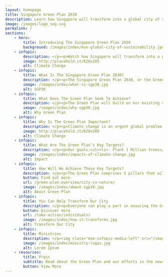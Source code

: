 ```yaml
---
layout: homepage
title: Singapore Green Plan 2030
description: Learn how Singapore will transform into a global city of sustainability with the Singapore Green Plan 2030. 
image: /images/logo_sog.svg
permalink: /
sections:
    - hero:
        title: Introducing The Singapore Green Plan 2030
        background: /images/index/mse-global-city-of-sustainability.jpg
    - infopic:
        description: </p><p>Watch how Singapore will transform into a greener and more sustainable city by 2030. </p><figure class="mse-infopic-media-right is-16by9"><iframe width="560" height="315" src="https://www.youtube.com/embed/z52hV4RkAG0" frameborder="0" allow="accelerometer; autoplay; clipboard-write; encrypted-media; gyroscope; picture-in-picture" allowfullscreen></iframe></figure><p class="mse-none">
        image: http://placehold.it/628x285
        alt: Climate Change
    - infopic:
        title: What Is The Singapore Green Plan 2030?
        description: </p><p>The Singapore Green Plan 2030, or the Green Plan, is our ambitious national plan and commitment to specific sustainability strategies over the next 10 years.</p><img class="mse-infopic-media-left" src="/images/index/what-is-sgp30.jpg" alt="Lorem Ipsum" /><p class="mse-none">
        image: /images/index/what-is-sgp30.jpg
        alt: SGP30
    - infopic:
        title: What Does The Green Plan Seek To Achieve?
        description: </p><p>The Green Plan will build on our existing sustainability foundations, striving to achieve our long-term net-zero emissions aspiration of leaving a brighter and greener Singapore for future generations.</p><img class="mse-infopic-media-right" src="/images/index/why-sgp30.jpg" alt="Lorem Ipsum" /><p class="mse-none">
        image: /images/index/why-sgp30.jpg
        alt: Why Green Plan
    - infopic:
        title: Why Is The Green Plan Important?
        description: </p><p>Climate change is an urgent global problem. Singapore is taking firm action to build a more sustainable future for our future generations. After all, sustainable development is a part of our DNA—we have always emphasised environmental protection and social inclusion, even as we pursue economic prosperity for our people.</p><img class="mse-infopic-media-left" src="/images/index/what-is-climate-change.jpg" alt="Lorem Ipsum" /><p class="mse-none">
        image: http://placehold.it/628x285
        alt: Climate Change
    - infopic:
        title: What Are The Green Plan’s Key Targets?
        description: </p><p>Our goals:<ul><li>- Plant 1 Million trees</li><li>- Quadruple solar energy deployment by 2025</li><li>- Become a Zero Waste nation</li><li>- Expand our cycling tracks to 1,300 km</li><li>- All vehicles to run on cleaner energy by 2040</li><li>- Be a leader of the green economy</li></ul></p><img class="mse-infopic-media-right" src="/images/index/impacts-of-climate-change.jpg" alt="Lorem Ipsum" /><p class="mse-none">
        image: /images/index/impacts-of-climate-change.jpg
        alt: Impact
    - infopic:
        title: How Will We Achieve These Key Targets?
        description: </p><p>The Green Plan comprises 5 pillars that will touch all aspects of our lives:<ul><li>- Sustainable Living</li><li>- City In Nature</li><li>- Energy Reset</li><li>- Green Economy</li><li>- Resilient Future</li></ul></p><img class="mse-infopic-media-left" src="/images/index/about-sgp30.jpg" alt="Lorem Ipsum" /><p class="mse-none">
        button: Find out more
        url: /green-plan-overview/city-in-nature/
        image: /images/index/about-sgp30.jpg
        alt: About Green Plan
    - infopic:
        title: You Can Help Transform Our City
        description: </p><p>Everyone can play a part in ensuring the Green Plan becomes a reality, transforming Singapore into a sustainable city.</p><img class="mse-infopic-media-right" src="/images/index/how-it-transforms.jpg" alt="Lorem Ipsum" /><p class="mse-none">
        button: Discover more
        url: /take-action/individuals/
        image: /images/index/how-it-transforms.jpg
        alt: Transform Our City
    - infopic:
        title: Ministries
        description: </p><img class="mse-infopic-media-left" src="/images/index/ministry-logos.jpg" alt="Lorem Ipsum" /><p class="mse-none">
        image: /images/index/ministry-logos.jpg
        alt: Lorem Ipsum
    - resources:
        title: Press
        subtitle: Read about the Green Plan and our efforts in the news.
        button: View More
---
```


